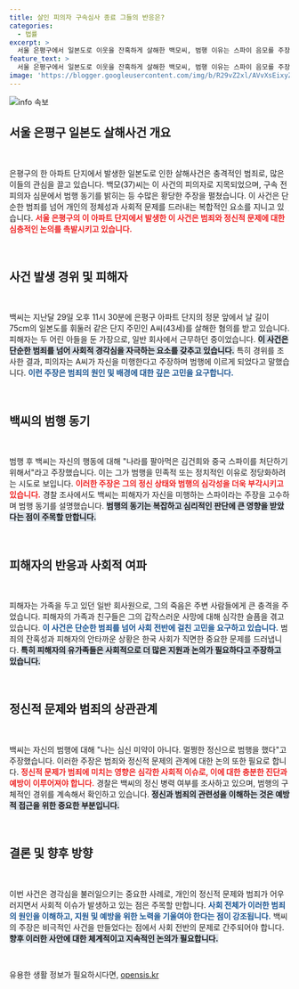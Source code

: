 ```yaml
---
title: 살인 피의자 구속심사 종료 그들의 반응은?
categories:
  - 법률
excerpt: >
  서울 은평구에서 일본도로 이웃을 잔혹하게 살해한 백모씨, 범행 이유는 스파이 음모를 주장하는 황당한 반응! 피해자에게 미안하지 않다는 그의 발언과 그의 정신 상태에 대한 경찰 조사가 이어진다.
feature_text: >
  서울 은평구에서 일본도로 이웃을 잔혹하게 살해한 백모씨, 범행 이유는 스파이 음모를 주장하는 황당한 반응! 피해자에게 미안하지 않다는 그의 발언과 그의 정신 상태에 대한 경찰 조사가 이어진다.
image: 'https://blogger.googleusercontent.com/img/b/R29vZ2xl/AVvXsEixyZcFfHzMRdzZMjFBmAUKJYCLCGyLL1o632UiGVXcaFdKo_bkvkuCioo0uUKlGfBVcT3P84aROyZIXSBEx3Aw5nCQ3pTgDom1WDC4m8eifvWiAmWEEVb4x6G_l8C0QH225ldMjyaFvpxGEBGNO37VmDTDMHGhJPq73UglMfDca1-0aw/s1600/blogspot.png'
---
```


<p><img src="https://blogger.googleusercontent.com/img/b/R29vZ2xl/AVvXsEixyZcFfHzMRdzZMjFBmAUKJYCLCGyLL1o632UiGVXcaFdKo_bkvkuCioo0uUKlGfBVcT3P84aROyZIXSBEx3Aw5nCQ3pTgDom1WDC4m8eifvWiAmWEEVb4x6G_l8C0QH225ldMjyaFvpxGEBGNO37VmDTDMHGhJPq73UglMfDca1-0aw/s1600/blogspot.png" alt="info 속보" /></p>

<h2 data-ke-size="size26">서울 은평구 일본도 살해사건 개요</h2>

<p data-ke-size="size16">&nbsp;</p>

<p data-ke-size="size16">은평구의 한 아파트 단지에서 발생한 일본도로 인한 살해사건은 충격적인 범죄로, 많은 이들의 관심을 끌고 있습니다. 백모(37)씨는 이 사건의 피의자로 지목되었으며, 구속 전 피의자 심문에서 범행 동기를 밝히는 등 수많은 황당한 주장을 펼쳤습니다. 이 사건은 단순한 범죄를 넘어 개인의 정체성과 사회적 문제를 드러내는 복합적인 요소를 지니고 있습니다. <b><span style="color: #ee2323;">서울 은평구의 이 아파트 단지에서 발생한 이 사건은 범죄와 정신적 문제에 대한 심층적인 논의를 촉발시키고 있습니다.</span></b></p>

<p data-ke-size="size16">&nbsp;</p>

<h2 data-ke-size="size26">사건 발생 경위 및 피해자</h2>

<p data-ke-size="size16">&nbsp;</p>

<p data-ke-size="size16">백씨는 지난달 29일 오후 11시 30분에 은평구 아파트 단지의 정문 앞에서 날 길이 75cm의 일본도를 휘둘러 같은 단지 주민인 A씨(43세)를 살해한 혐의를 받고 있습니다. 피해자는 두 어린 아들을 둔 가장으로, 일반 회사에서 근무하던 중이었습니다. <b><span style="background-color: #21538527;">이 사건은 단순한 범죄를 넘어 사회적 경각심을 자극하는 요소를 갖추고 있습니다.</span></b> 특히 경위를 조사한 결과, 피의자는 A씨가 자신을 미행한다고 주장하며 범행에 이르게 되었다고 말했습니다. <b><span style="color: #1a5490;">이런 주장은 범죄의 원인 및 배경에 대한 깊은 고민을 요구합니다.</span></b></p>

<p data-ke-size="size16">&nbsp;</p>

<h2 data-ke-size="size26">백씨의 범행 동기</h2>

<p data-ke-size="size16">&nbsp;</p>

<p data-ke-size="size16">범행 후 백씨는 자신의 행동에 대해 "나라를 팔아먹은 김건희와 중국 스파이를 처단하기 위해서"라고 주장했습니다. 이는 그가 범행을 민족적 또는 정치적인 이유로 정당화하려는 시도로 보입니다. <b><span style="color: #ee2323;">이러한 주장은 그의 정신 상태와 범행의 심각성을 더욱 부각시키고 있습니다.</span></b> 경찰 조사에서도 백씨는 피해자가 자신을 미행하는 스파이라는 주장을 고수하며 범행 동기를 설명했습니다. <b><span style="background-color: #21538527;">범행의 동기는 복잡하고 심리적인 판단에 큰 영향을 받았다는 점이 주목할 만합니다.</span></b></p>

<p data-ke-size="size16">&nbsp;</p>

<h2 data-ke-size="size26">피해자의 반응과 사회적 여파</h2>

<p data-ke-size="size16">&nbsp;</p>

<p data-ke-size="size16">피해자는 가족을 두고 있던 일반 회사원으로, 그의 죽음은 주변 사람들에게 큰 충격을 주었습니다. 피해자의 가족과 친구들은 그의 갑작스러운 사망에 대해 심각한 슬픔을 겪고 있습니다. <b><span style="color: #1a5490;">이 사건은 단순한 범죄를 넘어 사회 전반에 걸친 고민을 요구하고 있습니다.</span></b> 범죄의 잔혹성과 피해자의 안타까운 상황은 한국 사회가 직면한 중요한 문제를 드러냅니다. <b><span style="background-color: #21538527;">특히 피해자의 유가족들은 사회적으로 더 많은 지원과 논의가 필요하다고 주장하고 있습니다.</span></b></p>

<p data-ke-size="size16">&nbsp;</p>

<h2 data-ke-size="size26">정신적 문제와 범죄의 상관관계</h2>

<p data-ke-size="size16">&nbsp;</p>

<p data-ke-size="size16">백씨는 자신의 범행에 대해 "나는 심신 미약이 아니다. 멀쩡한 정신으로 범행을 했다"고 주장했습니다. 이러한 주장은 범죄와 정신적 문제의 관계에 대한 논의 또한 필요로 합니다. <b><span style="color: #ee2323;">정신적 문제가 범죄에 미치는 영향은 심각한 사회적 이슈로, 이에 대한 충분한 진단과 예방이 이루어져야 합니다.</span></b> 경찰은 백씨의 정신 병력 여부를 조사하고 있으며, 범행의 구체적인 경위를 계속해서 확인하고 있습니다. <b><span style="background-color: #21538527;">정신과 범죄의 관련성을 이해하는 것은 예방적 접근을 위한 중요한 부분입니다.</span></b></p>

<p data-ke-size="size16">&nbsp;</p>

<h2 data-ke-size="size26">결론 및 향후 방향</h2>

<p data-ke-size="size16">&nbsp;</p>

<p data-ke-size="size16">이번 사건은 경각심을 불러일으키는 중요한 사례로, 개인의 정신적 문제와 범죄가 어우러지면서 사회적 이슈가 발생하고 있는 점은 주목할 만합니다. <b><span style="color: #1a5490;">사회 전체가 이러한 범죄의 원인을 이해하고, 지원 및 예방을 위한 노력을 기울여야 한다는 점이 강조됩니다.</span></b> 백씨의 주장은 비극적인 사건을 만들었다는 점에서 사회 전반의 문제로 간주되어야 합니다. <b><span style="background-color: #21538527;">향후 이러한 사안에 대한 체계적이고 지속적인 논의가 필요합니다.</span></b></p>

<p data-ke-size="size16">&nbsp;</p>
유용한 생활 정보가 필요하시다면, <a href="https://opensis.kr" rel="dofollow">opensis.kr</a>


